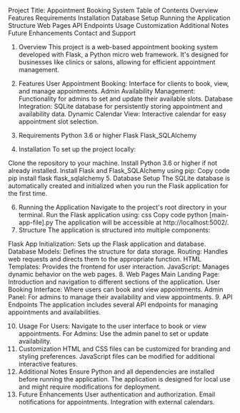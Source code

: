 Project Title: Appointment Booking System
Table of Contents
Overview
Features
Requirements
Installation
Database Setup
Running the Application
Structure
Web Pages
API Endpoints
Usage
Customization
Additional Notes
Future Enhancements
Contact and Support
1. Overview
This project is a web-based appointment booking system developed with Flask, a Python micro web framework. It's designed for businesses like clinics or salons, allowing for efficient appointment management.

2. Features
User Appointment Booking: Interface for clients to book, view, and manage appointments.
Admin Availability Management: Functionality for admins to set and update their available slots.
Database Integration: SQLite database for persistently storing appointment and availability data.
Dynamic Calendar View: Interactive calendar for easy appointment slot selection.
3. Requirements
Python 3.6 or higher
Flask
Flask_SQLAlchemy
4. Installation
To set up the project locally:

Clone the repository to your machine.
Install Python 3.6 or higher if not already installed.
Install Flask and Flask_SQLAlchemy using pip:
Copy code
pip install flask flask_sqlalchemy
5. Database Setup
The SQLite database is automatically created and initialized when you run the Flask application for the first time.

6. Running the Application
Navigate to the project's root directory in your terminal.
Run the Flask application using:
css
Copy code
python [main-app-file].py
The application will be accessible at http://localhost:5002/.
7. Structure
The application is structured into multiple components:

Flask App Initialization: Sets up the Flask application and database.
Database Models: Defines the structure for data storage.
Routing: Handles web requests and directs them to the appropriate function.
HTML Templates: Provides the frontend for user interaction.
JavaScript: Manages dynamic behavior on the web pages.
8. Web Pages
Main Landing Page: Introduction and navigation to different sections of the application.
User Booking Interface: Where users can book and view appointments.
Admin Panel: For admins to manage their availability and view appointments.
9. API Endpoints
The application includes several API endpoints for managing appointments and availabilities.

10. Usage
For Users: Navigate to the user interface to book or view appointments.
For Admins: Use the admin panel to set or update availability.
11. Customization
HTML and CSS files can be customized for branding and styling preferences.
JavaScript files can be modified for additional interactive features.
12. Additional Notes
Ensure Python and all dependencies are installed before running the application.
The application is designed for local use and might require modifications for deployment.
13. Future Enhancements
User authentication and authorization.
Email notifications for appointments.
Integration with external calendars.
